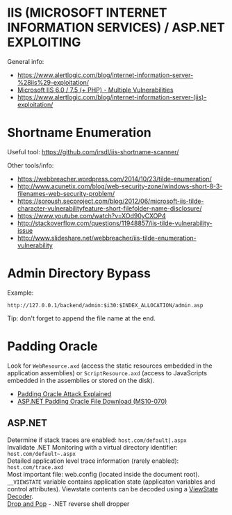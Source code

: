 # IIS (MICROSOFT INTERNET INFORMATION SERVICES) / ASP.NET EXPLOITING

General info:

* https://www.alertlogic.com/blog/internet-information-server-%28iis%29-exploitation/  
* [Microsoft IIS 6.0 / 7.5 (+ PHP) - Multiple Vulnerabilities](https://www.exploit-db.com/exploits/19033/)  
* https://www.alertlogic.com/blog/internet-information-server-(iis)-exploitation/

Shortname Enumeration
=====================

Useful tool: https://github.com/irsdl/iis-shortname-scanner/  

Other tools/info:

* https://webbreacher.wordpress.com/2014/10/23/tilde-enumeration/
* http://www.acunetix.com/blog/web-security-zone/windows-short-8-3-filenames-web-security-problem/
* https://soroush.secproject.com/blog/2012/06/microsoft-iis-tilde-character-vulnerabilityfeature-short-filefolder-name-disclosure/
* https://www.youtube.com/watch?v=XOd90yCXOP4
* http://stackoverflow.com/questions/11948857/iis-tilde-vulnerability-issue
* http://www.slideshare.net/webbreacher/iis-tilde-enumeration-vulnerability

Admin Directory Bypass
======================

Example:  
```
http://127.0.0.1/backend/admin:$i30:$INDEX_ALLOCATION/admin.asp
```

Tip: don't forget to append the file name at the end.

Padding Oracle
==============

Look for `WebResource.axd` (access the static resources embedded in the application assemblies) or `ScriptResource.axd` (access to JavaScripts embedded in the assemblies or stored on the disk).

* [Padding Oracle Attack Explained](http://www.securitylearn.net/tag/padbuster/)
* [ASP.NET Padding Oracle File Download (MS10-070)](https://www.exploit-db.com/exploits/15265/)


ASP.NET
-------

Determine if stack traces are enabled: `host.com/default|.aspx`  
Invalidate .NET Monitoring with a virtual directory identifier: `host.com/default~.aspx`  
Detailed application level trace information (rarely enabled): `host.com/trace.axd`   
Most important file: web.config (located inside the document root).  
`__VIEWSTATE` variable contains application state (applicaton variables and control attributes). Viewstate contents can be decoded using a [ViewState Decoder](http://www.pluralsight.com/tools.aspx).  
[Drop and Pop](http://ha.cked.net/dropandpop.zip) - .NET reverse shell dropper  
